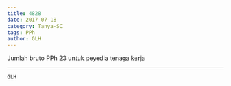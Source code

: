 ```yaml
---
title: 4828
date: 2017-07-18
category: Tanya-SC
tags: PPh
author: GLH
---
```


Jumlah bruto PPh 23 untuk peyedia tenaga kerja

---



`GLH`
